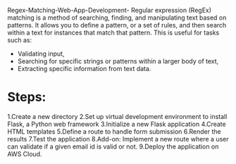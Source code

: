  Regex-Matching-Web-App-Development-
Regular expression (RegEx) matching is a method of searching, finding, and manipulating text based on patterns. It allows you to define a pattern, or a set of rules, and then search within a text for instances that match that pattern. This is useful for tasks such as:

* Validating input,
* Searching for specific strings or patterns within a larger body of text,
* Extracting specific information from text data.

# Steps:
1.Create a new directory
2.Set up virtual development environment to install Flask, a Python web framework
3.Initialize a new Flask application
4.Create HTML templates
5.Define a route to handle form submission
6.Render the results
7.Test the application
8.Add-on: Implement a new route where a user can validate if a given email id is valid or not.
9.Deploy the application on AWS Cloud.
